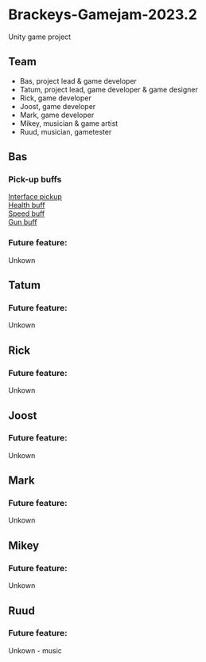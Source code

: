 # Brackeys-Gamejam-2023.2
Unity game project

## Team
* Bas, project lead & game developer
* Tatum, project lead, game developer & game designer
* Rick, game developer
* Joost, game developer
* Mark, game developer
* Mikey, musician & game artist
* Ruud, musician, gametester

## Bas
### Pick-up buffs
[Interface pickup](Assets/Scripts/Framework/Pick-ups/IPickup.cs)<br>
[Health buff](Assets/Scripts/Framework/Pick-ups//Buffs/HealthBuff.cs)<br>
[Speed buff](Assets/Scripts/Framework/Pick-ups//Buffs/SpeedBuff.cs)<br>
[Gun buff](Assets/Scripts/Framework/Pick-ups//Buffs/GunBuff.cs)

### Future feature:
Unkown

## Tatum
### Future feature:
Unkown

## Rick
### Future feature:
Unkown

## Joost
### Future feature:
Unkown

## Mark
### Future feature:
Unkown

## Mikey
### Future feature:
Unkown

## Ruud
### Future feature:
Unkown - music
